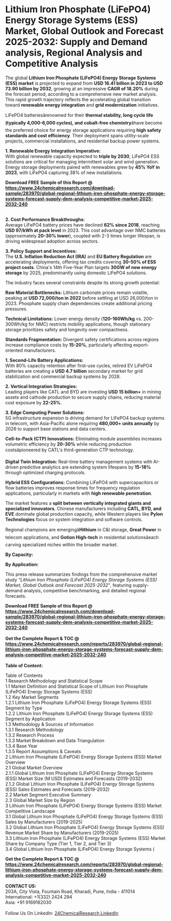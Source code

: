 <h1>Lithium Iron Phosphate (LiFePO4) Energy Storage Systems (ESS) Market, Global Outlook and Forecast 2025-2032: Supply and Demand analysis, Regional Analysis and Competitive Analysis</h1><p>The global <strong>Lithium Iron Phosphate (LiFePO4) Energy Storage Systems (ESS) market</strong> is projected to expand from <strong>USD 16.41 billion in 2023 to USD 73.90 billion by 2032</strong>, growing at an impressive <strong>CAGR of 18.20%</strong> during the forecast period, according to a comprehensive new market analysis. This rapid growth trajectory reflects the accelerating global transition toward <strong>renewable energy integration</strong> and <strong>grid modernization</strong> initiatives.</p><p>LiFePO4 batteriesârenowned for their <strong>thermal stability, long cycle life (typically 4,000-6,000 cycles), and cobalt-free chemistry</strong>âhave become the preferred choice for energy storage applications requiring <strong>high safety standards and cost efficiency</strong>. Their deployment spans utility-scale projects, commercial installations, and residential backup power systems.</p><p><strong>1. Renewable Energy Integration Imperative:</strong><br>
With global renewable capacity expected to <strong>triple by 2030</strong>, LiFePO4 ESS solutions are critical for managing intermittent solar and wind generation. Energy storage deployments paired with renewables grew by <strong>45% YoY in 2023</strong>, with LiFePO4 capturing 38% of new installations.</p><div><b>Download FREE Sample of this Report @ 
            <a href="https://www.24chemicalresearch.com/download-sample/283970/global-regional-lithium-iron-phosphate-energy-storage-systems-forecast-supply-dem-analysis-competitive-market-2025-2032-240">
            https://www.24chemicalresearch.com/download-sample/283970/global-regional-lithium-iron-phosphate-energy-storage-systems-forecast-supply-dem-analysis-competitive-market-2025-2032-240</a></b></div><br><p><strong>2. Cost Performance Breakthroughs:</strong><br>
Average LiFePO4 battery prices have declined <strong>62% since 2018</strong>, reaching <strong>USD 97/kWh at pack level</strong> in 2023. This cost advantage over NMC batteries (approximately <strong>20-30% lower</strong>), coupled with 2-3 times longer lifespan, is driving widespread adoption across sectors.</p><p><strong>3. Policy Support and Incentives:</strong><br>
The <strong>U.S. Inflation Reduction Act (IRA)</strong> and <strong>EU Battery Regulation</strong> are accelerating deployments, offering tax credits covering <strong>30-50% of ESS project costs</strong>. China's 14th Five-Year Plan targets <strong>30GW of new energy storage</strong> by 2025, predominantly using domestic LiFePO4 solutions.</p><p>The industry faces several constraints despite its strong growth potential:</p><p><strong>Raw Material Bottlenecks:</strong> Lithium carbonate prices remain volatile, peaking at <strong>USD 72,000/ton in 2022</strong> before settling at USD 26,000/ton in 2023. Phosphate supply chain dependencies create additional pricing pressures.</p><p><strong>Technical Limitations:</strong> Lower energy density (<strong>120-160Wh/kg</strong> vs. 200-300Wh/kg for NMC) restricts mobility applications, though stationary storage prioritizes safety and longevity over compactness.</p><p><strong>Standards Fragmentation:</strong> Divergent safety certifications across regions increase compliance costs by <strong>15-20%</strong>, particularly affecting export-oriented manufacturers.</p><p><strong>1. Second-Life Battery Applications:</strong><br>
With 80% capacity retention after first-use cycles, retired EV LiFePO4 batteries are creating a <strong>USD 4.7 billion</strong> secondary market for grid stabilization and commercial backup systems by 2028.</p><p><strong>2. Vertical Integration Strategies:</strong><br>
Leading players like CATL and BYD are investing <strong>USD 15 billion+</strong> in mining assets and cathode production to secure supply chains, reducing material cost exposure by <strong>22-25%</strong>.</p><p><strong>3. Edge Computing Power Solutions:</strong><br>
5G infrastructure expansion is driving demand for LiFePO4 backup systems in telecom, with Asia-Pacific alone requiring <strong>480,000+ units annually</strong> by 2026 to support base stations and data centers.</p><p><strong>Cell-to-Pack (CTP) Innovations:</strong> Eliminating module assemblies increases volumetric efficiency by <strong>20-30%</strong> while reducing production costsâpioneered by CATL's third-generation CTP technology.</p><p><strong>Digital Twin Integration:</strong> Real-time battery management systems with AI-driven predictive analytics are extending system lifespans by <strong>15-18%</strong> through optimized charging protocols.</p><p><strong>Hybrid ESS Configurations:</strong> Combining LiFePO4 with supercapacitors or flow batteries improves response times for frequency regulation applications, particularly in markets with <strong>high renewable penetration</strong>.</p><p>The market features a <strong>split between vertically integrated giants and specialized innovators</strong>. Chinese manufacturers including <strong>CATL, BYD, and EVE</strong> dominate global production capacity, while Western players like <strong>Pylon Technologies</strong> focus on system integration and software controls.</p><p>Regional champions are emergingâ<strong>Hithium</strong> in C&amp;I storage, <strong>Great Power</strong> in telecom applications, and <strong>Gotion High-tech</strong> in residential solutionsâeach carving specialized niches within the broader market.</p><p><strong>By Capacity:</strong></p><p><strong>By Application:</strong></p><p>This press release summarizes findings from the comprehensive market study <em>"Lithium Iron Phosphate (LiFePO4) Energy Storage Systems (ESS) Market, Global Outlook and Forecast 2025-2032"</em>, featuring supply-demand analysis, competitive benchmarking, and detailed regional forecasts.</p><div><b>Download FREE Sample of this Report @ 
            <a href="https://www.24chemicalresearch.com/download-sample/283970/global-regional-lithium-iron-phosphate-energy-storage-systems-forecast-supply-dem-analysis-competitive-market-2025-2032-240">
            https://www.24chemicalresearch.com/download-sample/283970/global-regional-lithium-iron-phosphate-energy-storage-systems-forecast-supply-dem-analysis-competitive-market-2025-2032-240</a></b></div><br><div><b>Get the Complete Report & TOC @ 
            <a href="https://www.24chemicalresearch.com/reports/283970/global-regional-lithium-iron-phosphate-energy-storage-systems-forecast-supply-dem-analysis-competitive-market-2025-2032-240">
            https://www.24chemicalresearch.com/reports/283970/global-regional-lithium-iron-phosphate-energy-storage-systems-forecast-supply-dem-analysis-competitive-market-2025-2032-240</a></b></div><br>
            <b>Table of Content:</b><p>Table of Contents<br />
1 Research Methodology and Statistical Scope<br />
1.1 Market Definition and Statistical Scope of Lithium Iron Phosphate (LiFePO4) Energy Storage Systems (ESS)<br />
1.2 Key Market Segments<br />
1.2.1 Lithium Iron Phosphate (LiFePO4) Energy Storage Systems (ESS) Segment by Type<br />
1.2.2 Lithium Iron Phosphate (LiFePO4) Energy Storage Systems (ESS) Segment by Application<br />
1.3 Methodology & Sources of Information<br />
1.3.1 Research Methodology<br />
1.3.2 Research Process<br />
1.3.3 Market Breakdown and Data Triangulation<br />
1.3.4 Base Year<br />
1.3.5 Report Assumptions & Caveats<br />
2 Lithium Iron Phosphate (LiFePO4) Energy Storage Systems (ESS) Market Overview<br />
2.1 Global Market Overview<br />
2.1.1 Global Lithium Iron Phosphate (LiFePO4) Energy Storage Systems (ESS) Market Size (M USD) Estimates and Forecasts (2019-2032)<br />
2.1.2 Global Lithium Iron Phosphate (LiFePO4) Energy Storage Systems (ESS) Sales Estimates and Forecasts (2019-2032)<br />
2.2 Market Segment Executive Summary<br />
2.3 Global Market Size by Region<br />
3 Lithium Iron Phosphate (LiFePO4) Energy Storage Systems (ESS) Market Competitive Landscape<br />
3.1 Global Lithium Iron Phosphate (LiFePO4) Energy Storage Systems (ESS) Sales by Manufacturers (2019-2025)<br />
3.2 Global Lithium Iron Phosphate (LiFePO4) Energy Storage Systems (ESS) Revenue Market Share by Manufacturers (2019-2025)<br />
3.3 Lithium Iron Phosphate (LiFePO4) Energy Storage Systems (ESS) Market Share by Company Type (Tier 1, Tier 2, and Tier 3)<br />
3.4 Global Lithium Iron Phosphate (LiFePO4) Energy Storage Systems (</p><div><b>Get the Complete Report & TOC @ 
            <a href="https://www.24chemicalresearch.com/reports/283970/global-regional-lithium-iron-phosphate-energy-storage-systems-forecast-supply-dem-analysis-competitive-market-2025-2032-240">
            https://www.24chemicalresearch.com/reports/283970/global-regional-lithium-iron-phosphate-energy-storage-systems-forecast-supply-dem-analysis-competitive-market-2025-2032-240</a></b></div><br><b>CONTACT US:</b><br>
            203A, City Vista, Fountain Road, Kharadi, Pune, India - 411014<br>
            International: +1(332) 2424 294<br>
            Asia: +91 9169162030 <br><br>
            Follow Us On LinkedIn: <a href="https://www.linkedin.com/company/24chemicalresearch/">24ChemicalResearch LinkedIn</a>
